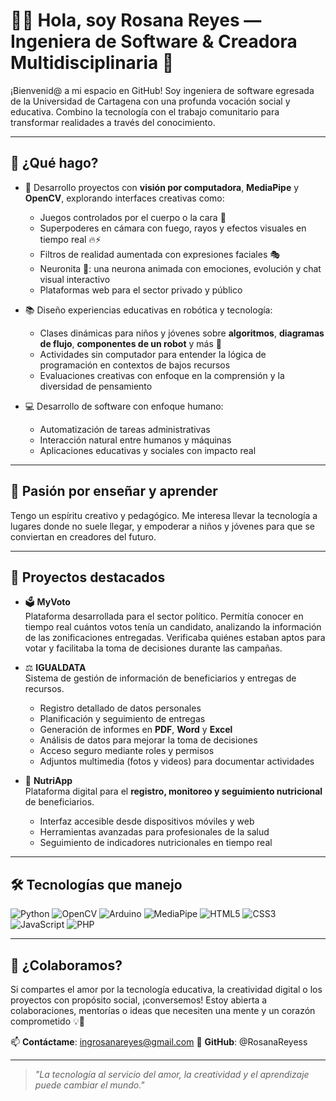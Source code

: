 # 👩‍💻 Hola, soy Rosana Reyes — Ingeniera de Software & Creadora Multidisciplinaria 🌟

¡Bienvenid@ a mi espacio en GitHub! Soy ingeniera de software egresada de la Universidad de Cartagena con una profunda vocación social y educativa. Combino la tecnología con el trabajo comunitario para transformar realidades a través del conocimiento.

---

## 🚀 ¿Qué hago?

- 🧠 Desarrollo proyectos con **visión por computadora**, **MediaPipe** y **OpenCV**, explorando interfaces creativas como:
  - Juegos controlados por el cuerpo o la cara 🤹
  - Superpoderes en cámara con fuego, rayos y efectos visuales en tiempo real 🔥⚡
  - Filtros de realidad aumentada con expresiones faciales 🎭
  - Neuronita 🧠: una neurona animada con emociones, evolución y chat visual interactivo
  - Plataformas web para el sector privado y público 

- 📚 Diseño experiencias educativas en robótica y tecnología:
  - Clases dinámicas para niños y jóvenes sobre **algoritmos**, **diagramas de flujo**, **componentes de un robot** y más 🤖
  - Actividades sin computador para entender la lógica de programación en contextos de bajos recursos
  - Evaluaciones creativas con enfoque en la comprensión y la diversidad de pensamiento

- 💻 Desarrollo de software con enfoque humano:
  - Automatización de tareas administrativas
  - Interacción natural entre humanos y máquinas
  - Aplicaciones educativas y sociales con impacto real

---

## 🌱 Pasión por enseñar y aprender

Tengo un espíritu creativo y pedagógico. Me interesa llevar la tecnología a lugares donde no suele llegar, y empoderar a niños y jóvenes para que se conviertan en creadores del futuro.

---

## 🧩 Proyectos destacados

- 🗳️ **MyVoto**  
  Plataforma desarrollada para el sector político. Permitía conocer en tiempo real cuántos votos tenía un candidato, analizando la información de las zonificaciones entregadas. Verificaba quiénes estaban aptos para votar y facilitaba la toma de decisiones durante las campañas.

- ⚖️ **IGUALDATA**  
  Sistema de gestión de información de beneficiarios y entregas de recursos.  
  - Registro detallado de datos personales  
  - Planificación y seguimiento de entregas  
  - Generación de informes en **PDF**, **Word** y **Excel**  
  - Análisis de datos para mejorar la toma de decisiones  
  - Acceso seguro mediante roles y permisos  
  - Adjuntos multimedia (fotos y videos) para documentar actividades

- 🍎 **NutriApp**  
  Plataforma digital para el **registro, monitoreo y seguimiento nutricional** de beneficiarios.  
  - Interfaz accesible desde dispositivos móviles y web  
  - Herramientas avanzadas para profesionales de la salud  
  - Seguimiento de indicadores nutricionales en tiempo real

---

## 🛠️ Tecnologías que manejo

![Python](https://img.shields.io/badge/-Python-3776AB?style=flat&logo=python&logoColor=white)
![OpenCV](https://img.shields.io/badge/-OpenCV-5C3EE8?style=flat&logo=opencv&logoColor=white)
![Arduino](https://img.shields.io/badge/-Arduino-00979D?style=flat&logo=arduino&logoColor=white)
![MediaPipe](https://img.shields.io/badge/-MediaPipe-orange?style=flat)
![HTML5](https://img.shields.io/badge/-HTML5-E34F26?style=flat&logo=html5&logoColor=white)
![CSS3](https://img.shields.io/badge/-CSS3-1572B6?style=flat&logo=css3)
![JavaScript](https://img.shields.io/badge/-JavaScript-F7DF1E?style=flat&logo=javascript&logoColor=black)
![PHP](https://img.shields.io/badge/-PHP-777BB4?style=flat&logo=php&logoColor=white)

---

## 🤝 ¿Colaboramos?

Si compartes el amor por la tecnología educativa, la creatividad digital o los proyectos con propósito social, ¡conversemos! Estoy abierta a colaboraciones, mentorías o ideas que necesiten una mente y un corazón comprometido 💡💙

📫 **Contáctame**: ingrosanareyes@gmail.com
🐙 **GitHub**: @RosanaReyess

---

> *"La tecnología al servicio del amor, la creatividad y el aprendizaje puede cambiar el mundo."*
